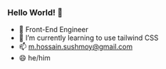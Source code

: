 ### Hello World! 👋

- 🔭 Front-End Engineer
- 🌱 I’m currently learning to use tailwind CSS
- 📫 m.hossain.sushmoy@gmail.com
- 😄 he/him
